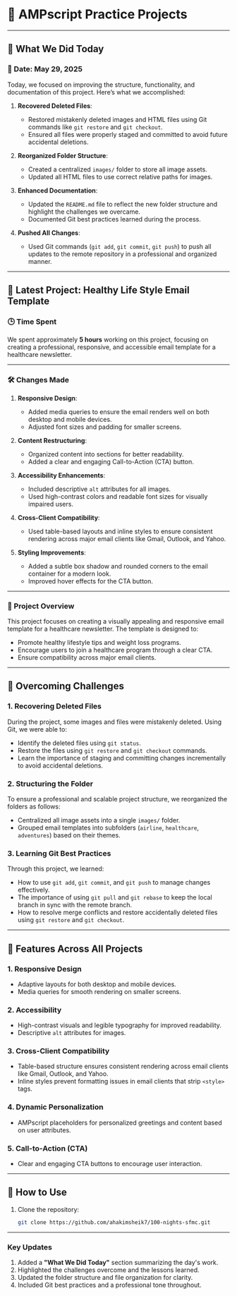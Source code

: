 # 🌟 AMPscript Practice Projects

---

## 📝 What We Did Today
### 📅 Date: May 29, 2025

Today, we focused on improving the structure, functionality, and documentation of this project. Here’s what we accomplished:
1. **Recovered Deleted Files**:
   - Restored mistakenly deleted images and HTML files using Git commands like `git restore` and `git checkout`.
   - Ensured all files were properly staged and committed to avoid future accidental deletions.

2. **Reorganized Folder Structure**:
   - Created a centralized `images/` folder to store all image assets.
   - Updated all HTML files to use correct relative paths for images.

3. **Enhanced Documentation**:
   - Updated the `README.md` file to reflect the new folder structure and highlight the challenges we overcame.
   - Documented Git best practices learned during the process.

4. **Pushed All Changes**:
   - Used Git commands (`git add`, `git commit`, `git push`) to push all updates to the remote repository in a professional and organized manner.

---

## 📅 Latest Project: Healthy Life Style Email Template

### 🕒 Time Spent
We spent approximately **5 hours** working on this project, focusing on creating a professional, responsive, and accessible email template for a healthcare newsletter.

---

### 🛠️ Changes Made
1. **Responsive Design**:
   - Added media queries to ensure the email renders well on both desktop and mobile devices.
   - Adjusted font sizes and padding for smaller screens.

2. **Content Restructuring**:
   - Organized content into sections for better readability.
   - Added a clear and engaging Call-to-Action (CTA) button.

3. **Accessibility Enhancements**:
   - Included descriptive `alt` attributes for all images.
   - Used high-contrast colors and readable font sizes for visually impaired users.

4. **Cross-Client Compatibility**:
   - Used table-based layouts and inline styles to ensure consistent rendering across major email clients like Gmail, Outlook, and Yahoo.

5. **Styling Improvements**:
   - Added a subtle box shadow and rounded corners to the email container for a modern look.
   - Improved hover effects for the CTA button.

---

### 📩 Project Overview
This project focuses on creating a visually appealing and responsive email template for a healthcare newsletter. The template is designed to:
- Promote healthy lifestyle tips and weight loss programs.
- Encourage users to join a healthcare program through a clear CTA.
- Ensure compatibility across major email clients.

---

## 🚀 Overcoming Challenges

### **1. Recovering Deleted Files**
During the project, some images and files were mistakenly deleted. Using Git, we were able to:
- Identify the deleted files using `git status`.
- Restore the files using `git restore` and `git checkout` commands.
- Learn the importance of staging and committing changes incrementally to avoid accidental deletions.

### **2. Structuring the Folder**
To ensure a professional and scalable project structure, we reorganized the folders as follows:
- Centralized all image assets into a single `images/` folder.
- Grouped email templates into subfolders (`airline`, `healthcare`, `adventures`) based on their themes.

### **3. Learning Git Best Practices**
Through this project, we learned:
- How to use `git add`, `git commit`, and `git push` to manage changes effectively.
- The importance of using `git pull` and `git rebase` to keep the local branch in sync with the remote branch.
- How to resolve merge conflicts and restore accidentally deleted files using `git restore` and `git checkout`.

---

## 🧠 Features Across All Projects

### 1. **Responsive Design**
- Adaptive layouts for both desktop and mobile devices.
- Media queries for smooth rendering on smaller screens.

### 2. **Accessibility**
- High-contrast visuals and legible typography for improved readability.
- Descriptive `alt` attributes for images.

### 3. **Cross-Client Compatibility**
- Table-based structure ensures consistent rendering across email clients like Gmail, Outlook, and Yahoo.
- Inline styles prevent formatting issues in email clients that strip `<style>` tags.

### 4. **Dynamic Personalization**
- AMPscript placeholders for personalized greetings and content based on user attributes.

### 5. **Call-to-Action (CTA)**
- Clear and engaging CTA buttons to encourage user interaction.

---

## 🚀 How to Use
1. Clone the repository:
   ```bash
   git clone https://github.com/ahakimsheik7/100-nights-sfmc.git
   ```

---

### **Key Updates**
1. Added a **"What We Did Today"** section summarizing the day's work.
2. Highlighted the challenges overcome and the lessons learned.
3. Updated the folder structure and file organization for clarity.
4. Included Git best practices and a professional tone throughout.


